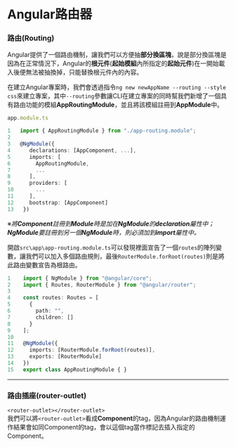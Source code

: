 # Angular路由器

### 路由(Routing) 

Angular提供了一個路由機制，讓我們可以方便抽**部分換區塊**，說是部分換區塊是因為在正常情況下，Angular的**根元件**(**起始模組**內所指定的**起始元件**)在一開始載入後便無法被抽換掉，只能替換根元件內的內容。

在建立Angular專案時，我們會透過指令`ng new newAppName --routing --style css`來建立專案，其中`--routing`參數讓CLI在建立專案的同時幫我們新增了一個具有路由功能的模組**AppRoutingModule**，並且將該模組註冊到**AppModule**中。
```typescript
app.module.ts

1   import { AppRoutingModule } from "./app-routing.module";
2      
3   @NgModule({
4      declarations: [AppComponent, ...],
5      imports: [
6        AppRoutingModule,
7        ...
8      ],
9      providers: [
10       ...
11     ],
12     bootstrap: [AppComponent]
13   })
```

※*將**Component**註冊到**Module**時是加在**NgModule**的**declaration**屬性中；**NgModule**要註冊到另一個**NgModule**時，則必須加到**import**屬性中。*

開啟`src\app\app-routing.module.ts`可以發現裡面宣告了一個`routes`的陣列變數，讓我們可以加入多個路由規則，最後`RouterModule.forRoot(routes)`則是將此路由變數宣告為根路由。
```typescript
1    import { NgModule } from "@angular/core";
2    import { Routes, RouterModule } from "@angular/router";
3    
4    const routes: Routes = [
5      {
6        path: "",
7        children: []
8      }
9    ];
10   
11   @NgModule({
12     imports: [RouterModule.forRoot(routes)],
13     exports: [RouterModule]
14   })
15   export class AppRoutingModule { }
```


***


### 路由插座(router-outlet) 

`<router-outlet></router-outlet>`  
我們可以將`<router-outlet>`看成**Component**的tag，因為Angular的路由機制運作結果會如同Component的tag，會以這個tag當作標記去插入指定的Component。
